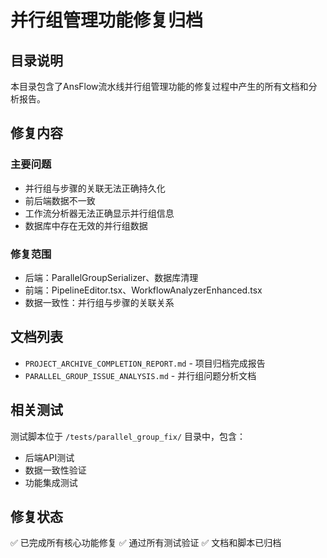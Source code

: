 # 并行组管理功能修复归档

## 目录说明

本目录包含了AnsFlow流水线并行组管理功能的修复过程中产生的所有文档和分析报告。

## 修复内容

### 主要问题
- 并行组与步骤的关联无法正确持久化
- 前后端数据不一致
- 工作流分析器无法正确显示并行组信息
- 数据库中存在无效的并行组数据

### 修复范围
- 后端：ParallelGroupSerializer、数据库清理
- 前端：PipelineEditor.tsx、WorkflowAnalyzerEnhanced.tsx
- 数据一致性：并行组与步骤的关联关系

## 文档列表

- `PROJECT_ARCHIVE_COMPLETION_REPORT.md` - 项目归档完成报告
- `PARALLEL_GROUP_ISSUE_ANALYSIS.md` - 并行组问题分析文档

## 相关测试

测试脚本位于 `/tests/parallel_group_fix/` 目录中，包含：
- 后端API测试
- 数据一致性验证
- 功能集成测试

## 修复状态

✅ 已完成所有核心功能修复
✅ 通过所有测试验证
✅ 文档和脚本已归档
